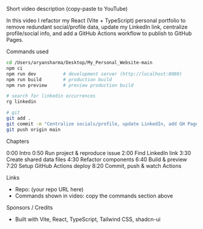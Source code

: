 Short video description (copy-paste to YouTube)

In this video I refactor my React (Vite + TypeScript) personal portfolio to remove redundant social/profile data, update my LinkedIn link, centralize profile/social info, and add a GitHub Actions workflow to publish to GitHub Pages.

Commands used

```bash
cd /Users/aryansharma/Desktop/My_Personal_Website-main
npm ci
npm run dev          # development server (http://localhost:8080)
npm run build        # production build
npm run preview      # preview production build

# search for linkedin occurrences
rg linkedin

# git
git add .
git commit -m "Centralize socials/profile, update LinkedIn, add GH Pages workflow"
git push origin main
```

Chapters

0:00 Intro
0:50 Run project & reproduce issue
2:00 Find LinkedIn link
3:30 Create shared data files
4:30 Refactor components
6:40 Build & preview
7:20 Setup GitHub Actions deploy
8:20 Commit, push & watch Actions

Links
- Repo: (your repo URL here)
- Commands shown in video: copy the commands section above

Sponsors / Credits
- Built with Vite, React, TypeScript, Tailwind CSS, shadcn-ui

